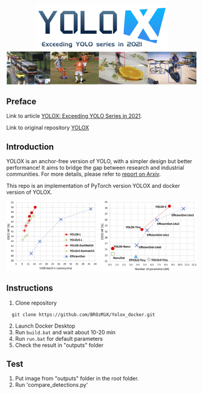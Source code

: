 <div align="center"><img src="assets/logo.png" width="350"></div>
<img src="assets/demo.png" >

## Preface
Link to article [YOLOX: Exceeding YOLO Series in 2021](https://paperswithcode.com/paper/yolox-exceeding-yolo-series-in-2021).


Link to original repository [YOLOX](https://github.com/Megvii-BaseDetection/YOLOX/tree/main)

## Introduction
YOLOX is an anchor-free version of YOLO, with a simpler design but better performance! It aims to bridge the gap between research and industrial communities.
For more details, please refer to [report on Arxiv](https://arxiv.org/abs/2107.08430).

This repo is an implementation of PyTorch version YOLOX and docker version of YOLOX. 

<img src="assets/git_fig.png" width="1000" >

## Instructions 
1. Clone repository
```shell script
  git clone https://github.com/BROzMiK/Yolox_docker.git
```
2. Launch Docker Desktop
3. Run `build.bat` and wait about 10-20 min
4. Run `run.bat` for default parameters
5. Check the result in "outputs" folder

## Test
1. Put image from "outputs" folder in the root folder.
2. Run 'compare_detections.py'

